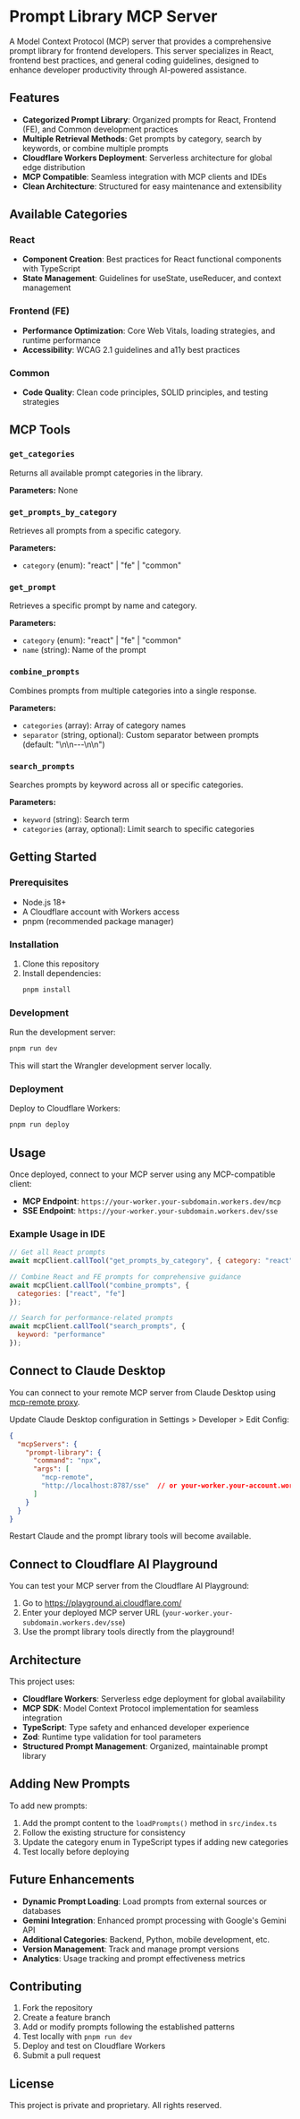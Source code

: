 # Prompt Library MCP Server

A Model Context Protocol (MCP) server that provides a comprehensive prompt library for frontend developers. This server specializes in React, frontend best practices, and general coding guidelines, designed to enhance developer productivity through AI-powered assistance.

## Features

- **Categorized Prompt Library**: Organized prompts for React, Frontend (FE), and Common development practices
- **Multiple Retrieval Methods**: Get prompts by category, search by keywords, or combine multiple prompts
- **Cloudflare Workers Deployment**: Serverless architecture for global edge distribution
- **MCP Compatible**: Seamless integration with MCP clients and IDEs
- **Clean Architecture**: Structured for easy maintenance and extensibility

## Available Categories

### React
- **Component Creation**: Best practices for React functional components with TypeScript
- **State Management**: Guidelines for useState, useReducer, and context management

### Frontend (FE)
- **Performance Optimization**: Core Web Vitals, loading strategies, and runtime performance
- **Accessibility**: WCAG 2.1 guidelines and a11y best practices

### Common
- **Code Quality**: Clean code principles, SOLID principles, and testing strategies

## MCP Tools

### `get_categories`
Returns all available prompt categories in the library.

**Parameters:** None

### `get_prompts_by_category`
Retrieves all prompts from a specific category.

**Parameters:**
- `category` (enum): "react" | "fe" | "common"

### `get_prompt`
Retrieves a specific prompt by name and category.

**Parameters:**
- `category` (enum): "react" | "fe" | "common"
- `name` (string): Name of the prompt

### `combine_prompts`
Combines prompts from multiple categories into a single response.

**Parameters:**
- `categories` (array): Array of category names
- `separator` (string, optional): Custom separator between prompts (default: "\n\n---\n\n")

### `search_prompts`
Searches prompts by keyword across all or specific categories.

**Parameters:**
- `keyword` (string): Search term
- `categories` (array, optional): Limit search to specific categories

## Getting Started

### Prerequisites

- Node.js 18+
- A Cloudflare account with Workers access
- pnpm (recommended package manager)

### Installation

1. Clone this repository
2. Install dependencies:
   ```bash
   pnpm install
   ```

### Development

Run the development server:

```bash
pnpm run dev
```

This will start the Wrangler development server locally.

### Deployment

Deploy to Cloudflare Workers:

```bash
pnpm run deploy
```

## Usage

Once deployed, connect to your MCP server using any MCP-compatible client:

- **MCP Endpoint**: `https://your-worker.your-subdomain.workers.dev/mcp`
- **SSE Endpoint**: `https://your-worker.your-subdomain.workers.dev/sse`

### Example Usage in IDE

```javascript
// Get all React prompts
await mcpClient.callTool("get_prompts_by_category", { category: "react" });

// Combine React and FE prompts for comprehensive guidance
await mcpClient.callTool("combine_prompts", { 
  categories: ["react", "fe"] 
});

// Search for performance-related prompts
await mcpClient.callTool("search_prompts", { 
  keyword: "performance" 
});
```

## Connect to Claude Desktop

You can connect to your remote MCP server from Claude Desktop using [mcp-remote proxy](https://www.npmjs.com/package/mcp-remote).

Update Claude Desktop configuration in Settings > Developer > Edit Config:

```json
{
  "mcpServers": {
    "prompt-library": {
      "command": "npx",
      "args": [
        "mcp-remote",
        "http://localhost:8787/sse"  // or your-worker.your-account.workers.dev/sse
      ]
    }
  }
}
```

Restart Claude and the prompt library tools will become available.

## Connect to Cloudflare AI Playground

You can test your MCP server from the Cloudflare AI Playground:

1. Go to https://playground.ai.cloudflare.com/
2. Enter your deployed MCP server URL (`your-worker.your-subdomain.workers.dev/sse`)
3. Use the prompt library tools directly from the playground!

## Architecture

This project uses:
- **Cloudflare Workers**: Serverless edge deployment for global availability
- **MCP SDK**: Model Context Protocol implementation for seamless integration
- **TypeScript**: Type safety and enhanced developer experience
- **Zod**: Runtime type validation for tool parameters
- **Structured Prompt Management**: Organized, maintainable prompt library

## Adding New Prompts

To add new prompts:

1. Add the prompt content to the `loadPrompts()` method in `src/index.ts`
2. Follow the existing structure for consistency
3. Update the category enum in TypeScript types if adding new categories
4. Test locally before deploying

## Future Enhancements

- **Dynamic Prompt Loading**: Load prompts from external sources or databases
- **Gemini Integration**: Enhanced prompt processing with Google's Gemini API
- **Additional Categories**: Backend, Python, mobile development, etc.
- **Version Management**: Track and manage prompt versions
- **Analytics**: Usage tracking and prompt effectiveness metrics

## Contributing

1. Fork the repository
2. Create a feature branch
3. Add or modify prompts following the established patterns
4. Test locally with `pnpm run dev`
5. Deploy and test on Cloudflare Workers
6. Submit a pull request

## License

This project is private and proprietary. All rights reserved.